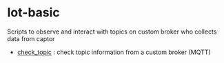 # Iot-basic
Scripts to observe and interact with topics on custom broker who collects data from captor

* [check_topic](https://github.com/Jouskaio/MQTT-basic/blob/main/check_topic.sh) : check topic information from a custom broker (MQTT)
